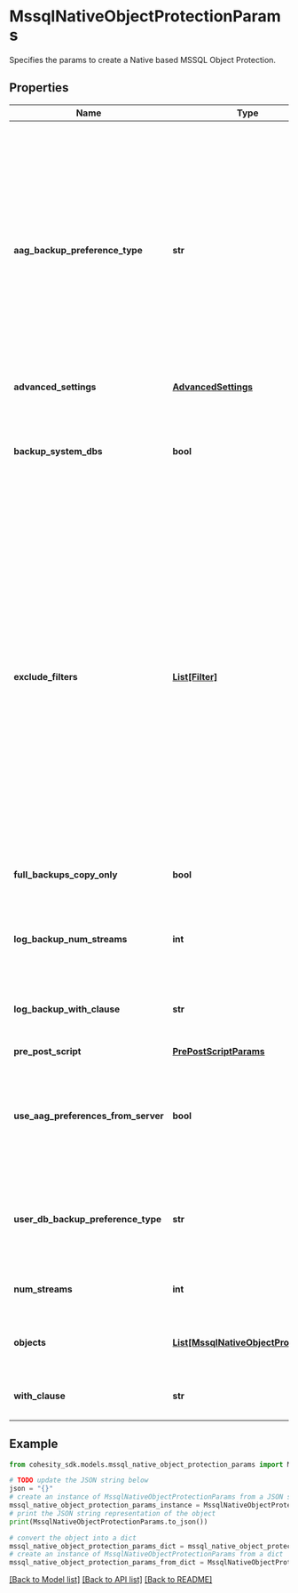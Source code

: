 # MssqlNativeObjectProtectionParams

Specifies the params to create a Native based MSSQL Object Protection.

## Properties

Name | Type | Description | Notes
------------ | ------------- | ------------- | -------------
**aag_backup_preference_type** | **str** | Specifies the preference type for backing up databases that are part of an AAG. If not specified, then default preferences of the AAG server are applied. This field wont be applicable if user DB preference is set to skip AAG databases. | [optional] 
**advanced_settings** | [**AdvancedSettings**](AdvancedSettings.md) |  | [optional] 
**backup_system_dbs** | **bool** | Specifies whether to backup system databases. If not specified then parameter is set to true. | [optional] 
**exclude_filters** | [**List[Filter]**](Filter.md) | Specifies the list of exclusion filters applied during the group creation or edit. These exclusion filters can be wildcard supported strings or regular expressions. Objects satisfying the will filters will be excluded during backup and also auto protected objects will be ignored if filtered by any of the filters. | [optional] 
**full_backups_copy_only** | **bool** | Specifies whether full backups should be copy-only. | [optional] 
**log_backup_num_streams** | **int** | Specifies the number of streams to be used for log backups. | [optional] 
**log_backup_with_clause** | **str** | Specifies the WithClause to be used for log backups. | [optional] 
**pre_post_script** | [**PrePostScriptParams**](PrePostScriptParams.md) |  | [optional] 
**use_aag_preferences_from_server** | **bool** | Specifies whether or not the AAG backup preferences specified on the SQL Server host should be used. | [optional] 
**user_db_backup_preference_type** | **str** | Specifies the preference type for backing up user databases on the host. | [optional] 
**num_streams** | **int** | Specifies the number of streams to be used. | [optional] 
**objects** | [**List[MssqlNativeObjectProtection]**](MssqlNativeObjectProtection.md) | Specifies the list of objects to be protected. | 
**with_clause** | **str** | Specifies the WithClause to be used. | [optional] 

## Example

```python
from cohesity_sdk.models.mssql_native_object_protection_params import MssqlNativeObjectProtectionParams

# TODO update the JSON string below
json = "{}"
# create an instance of MssqlNativeObjectProtectionParams from a JSON string
mssql_native_object_protection_params_instance = MssqlNativeObjectProtectionParams.from_json(json)
# print the JSON string representation of the object
print(MssqlNativeObjectProtectionParams.to_json())

# convert the object into a dict
mssql_native_object_protection_params_dict = mssql_native_object_protection_params_instance.to_dict()
# create an instance of MssqlNativeObjectProtectionParams from a dict
mssql_native_object_protection_params_from_dict = MssqlNativeObjectProtectionParams.from_dict(mssql_native_object_protection_params_dict)
```
[[Back to Model list]](../README.md#documentation-for-models) [[Back to API list]](../README.md#documentation-for-api-endpoints) [[Back to README]](../README.md)


